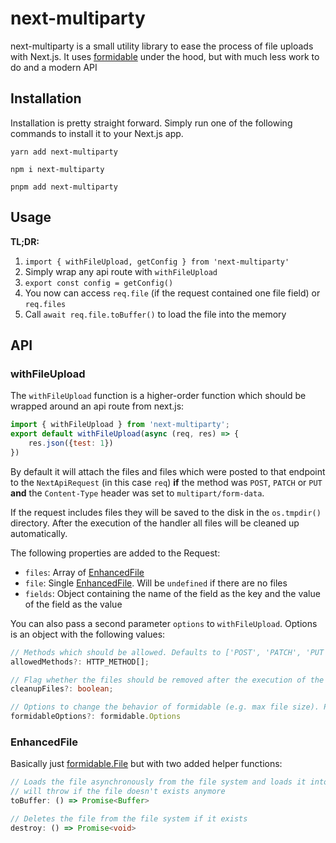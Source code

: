 # next-multiparty

next-multiparty is a small utility library to ease the process of file uploads with Next.js.
It uses [formidable](https://github.com/node-formidable/formidable) under the hood, but with much less work to do and a modern API

## Installation

Installation is pretty straight forward. Simply run one of the following commands to install
it to your Next.js app.

```
yarn add next-multiparty
```
```
npm i next-multiparty
```
```
pnpm add next-multiparty
```

## Usage

**TL;DR:**

1. `import { withFileUpload, getConfig } from 'next-multiparty'`
2. Simply wrap any api route with `withFileUpload`
3. `export const config = getConfig()`
4. You now can access `req.file` (if the request contained one file field) or `req.files`
5. Call `await req.file.toBuffer()` to load the file into the memory

## API

### withFileUpload
The `withFileUpload` function is a higher-order function which should be wrapped around
an api route from next.js:

```js
import { withFileUpload } from 'next-multiparty';
export default withFileUpload(async (req, res) => {
    res.json({test: 1})
})
```

By default it will attach the files and files which were posted to that endpoint to the `NextApiRequest` (in this case `req`) **if** the method was `POST`, `PATCH` or `PUT` **and** the `Content-Type` header was set to `multipart/form-data`.

If the request includes files they will be saved to the disk in the `os.tmpdir()` directory.
After the execution of the handler all files will be cleaned up automatically.

The following properties are added to the Request:

- `files`: Array of [EnhancedFile](#EnhancedFile)
- `file`: Single [EnhancedFile](#EnhancedFile). Will be `undefined` if there are no files
- `fields`: Object containing the name of the field as the key and the value of the field as the value

You can also pass a second parameter `options` to `withFileUpload`. Options is an object with the following values:

```ts
// Methods which should be allowed. Defaults to ['POST', 'PATCH', 'PUT']
allowedMethods?: HTTP_METHOD[];

// Flag whether the files should be removed after the execution of the handler. Defaults to true. You will probably not need to touch this.
cleanupFiles?: boolean;

// Options to change the behavior of formidable (e.g. max file size). Please refer to the https://github.com/node-formidable/formidable#options
formidableOptions?: formidable.Options
```


### EnhancedFile
Basically just [formidable.File](https://github.com/node-formidable/formidable#file) but with two added helper functions:

```ts
// Loads the file asynchronously from the file system and loads it into the memory
// will throw if the file doesn't exists anymore
toBuffer: () => Promise<Buffer>

// Deletes the file from the file system if it exists
destroy: () => Promise<void>
```
